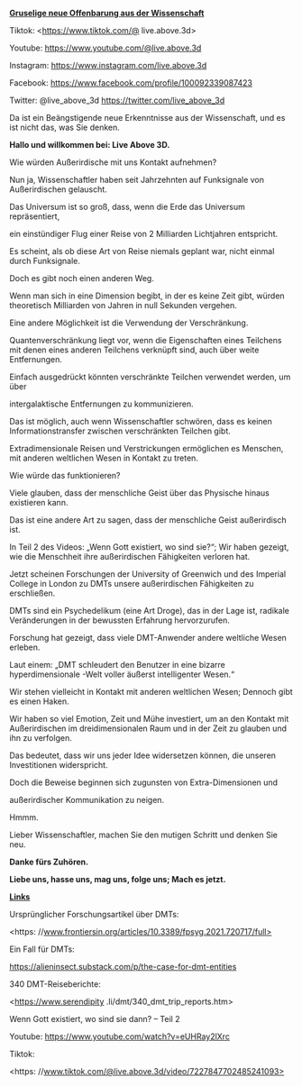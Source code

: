 **<u>Gruselige neue Offenbarung aus der Wissenschaft</u>**

Tiktok: <https://www.tiktok.com/@ live.above.3d>

Youtube: <https://www.youtube.com/@live.above.3d>

Instagram: <https://www.instagram.com/live.above.3d>

Facebook: <https://www.facebook.com/profile/100092339087423> 

Twitter: @live\_above\_3d <https://twitter.com/live_above_3d>

Da ist ein Beängstigende neue Erkenntnisse aus der Wissenschaft, und es ist nicht das, was Sie denken.

**Hallo und willkommen bei: Live Above 3D.**

Wie würden Außerirdische mit uns Kontakt aufnehmen?

Nun ja, Wissenschaftler haben seit Jahrzehnten auf Funksignale von Außerirdischen gelauscht.

Das Universum ist so groß, dass, wenn die Erde das Universum repräsentiert,

ein einstündiger Flug einer Reise von 2 Milliarden Lichtjahren entspricht.

Es scheint, als ob diese Art von Reise niemals geplant war, nicht einmal durch Funksignale.

Doch es gibt noch einen anderen Weg.

Wenn man sich in eine Dimension begibt, in der es keine Zeit gibt, würden theoretisch Milliarden von Jahren in null Sekunden vergehen.

Eine andere Möglichkeit ist die Verwendung der Verschränkung.

Quantenverschränkung liegt vor, wenn die Eigenschaften eines Teilchens mit denen eines anderen Teilchens verknüpft sind, auch über weite Entfernungen.

Einfach ausgedrückt könnten verschränkte Teilchen verwendet werden, um über

intergalaktische Entfernungen zu kommunizieren.

Das ist möglich, auch wenn Wissenschaftler schwören, dass es keinen Informationstransfer zwischen verschränkten Teilchen gibt.

Extradimensionale Reisen und Verstrickungen ermöglichen es Menschen, mit anderen weltlichen Wesen in Kontakt zu treten.

Wie würde das funktionieren?

Viele glauben, dass der menschliche Geist über das Physische hinaus existieren kann.

Das ist eine andere Art zu sagen, dass der menschliche Geist außerirdisch ist.

In Teil 2 des Videos: „Wenn Gott existiert, wo sind sie?“; Wir haben gezeigt, wie die Menschheit ihre außerirdischen Fähigkeiten verloren hat.

Jetzt scheinen Forschungen der University of Greenwich und des Imperial College in London zu DMTs unsere außerirdischen Fähigkeiten zu erschließen. 

DMTs sind ein Psychedelikum (eine Art Droge), das in der Lage ist, radikale Veränderungen in der bewussten Erfahrung hervorzurufen.

Forschung hat gezeigt, dass viele DMT-Anwender andere weltliche Wesen erleben.

Laut einem: „DMT schleudert den Benutzer in eine bizarre hyperdimensionale -Welt voller äußerst intelligenter Wesen.“

Wir stehen vielleicht in Kontakt mit anderen weltlichen Wesen; Dennoch gibt es einen Haken.

Wir haben so viel Emotion, Zeit und Mühe investiert, um an den Kontakt mit Außerirdischen im dreidimensionalen Raum und in der Zeit zu glauben und ihn zu verfolgen.

Das bedeutet, dass wir uns jeder Idee widersetzen können, die unseren Investitionen widerspricht.

Doch die Beweise beginnen sich zugunsten von Extra-Dimensionen und

außerirdischer Kommunikation zu neigen.

Hmmm.

Lieber Wissenschaftler, machen Sie den mutigen Schritt und denken Sie neu.

**Danke fürs Zuhören.**

**Liebe uns, hasse uns, mag uns, folge uns; Mach es jetzt.**

**<u>Links</u>**

Ursprünglicher Forschungsartikel über DMTs:

<https: //www.frontiersin.org/articles/10.3389/fpsyg.2021.720717/full>

Ein Fall für DMTs:

<https://alieninsect.substack.com/p/the-case-for-dmt-entities>

340 DMT-Reiseberichte:

<https://www.serendipity .li/dmt/340_dmt_trip_reports.htm>

Wenn Gott existiert, wo sind sie dann? – Teil 2

Youtube: <https://www.youtube.com/watch?v=eUHRay2lXrc>

Tiktok:

<https: //www.tiktok.com/@live.above.3d/video/7227847702485241093>